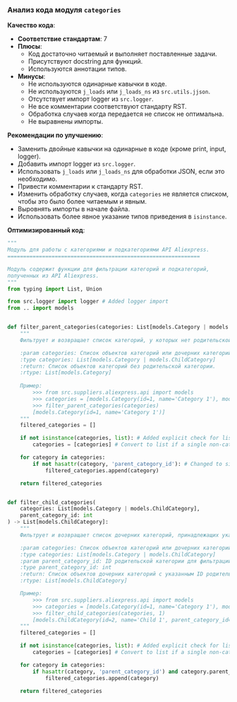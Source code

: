 ### Анализ кода модуля `categories`

**Качество кода**:
- **Соответствие стандартам**: 7
- **Плюсы**:
    - Код достаточно читаемый и выполняет поставленные задачи.
    - Присутствуют docstring для функций.
    - Используются аннотации типов.
- **Минусы**:
    - Не используются одинарные кавычки в коде.
    - Не используются `j_loads` или `j_loads_ns` из `src.utils.jjson`.
    - Отсутствует импорт logger из `src.logger`.
    - Не все комментарии соответствуют стандарту RST.
    - Обработка случаев когда передается не список не оптимальна.
    - Не выравнены импорты.

**Рекомендации по улучшению**:
   - Заменить двойные кавычки на одинарные в коде (кроме print, input, logger).
   - Добавить импорт logger из `src.logger`.
   - Использовать `j_loads` или `j_loads_ns` для обработки JSON, если это необходимо.
   - Привести комментарии к стандарту RST.
   - Изменить обработку случаев, когда `categories` не является списком, чтобы это было более читаемым и явным.
   - Выровнять импорты в начале файла.
   - Использовать более явное указание типов приведения в `isinstance`.

**Оптимизированный код**:

```python
"""
Модуль для работы с категориями и подкатегориями API Aliexpress.
=============================================================

Модуль содержит функции для фильтрации категорий и подкатегорий,
полученных из API Aliexpress.
"""
from typing import List, Union

from src.logger import logger # Added logger import
from .. import models


def filter_parent_categories(categories: List[models.Category | models.ChildCategory]) -> List[models.Category]:
    """
    Фильтрует и возвращает список категорий, у которых нет родительской категории.

    :param categories: Список объектов категорий или дочерних категорий.
    :type categories: List[models.Category | models.ChildCategory]
    :return: Список объектов категорий без родительской категории.
    :rtype: List[models.Category]
    
    Пример:
        >>> from src.suppliers.aliexpress.api import models
        >>> categories = [models.Category(id=1, name='Category 1'), models.ChildCategory(id=2, name='Child 1', parent_category_id=1)]
        >>> filter_parent_categories(categories)
        [models.Category(id=1, name='Category 1')]
    """
    filtered_categories = []

    if not isinstance(categories, list): # Added explicit check for list
        categories = [categories] # Convert to list if a single non-category value is passed.

    for category in categories:
        if not hasattr(category, 'parent_category_id'): # Changed to single quotes
            filtered_categories.append(category)

    return filtered_categories


def filter_child_categories(
    categories: List[models.Category | models.ChildCategory],
    parent_category_id: int
) -> List[models.ChildCategory]:
    """
    Фильтрует и возвращает список дочерних категорий, принадлежащих указанной родительской категории.

    :param categories: Список объектов категорий или дочерних категорий.
    :type categories: List[models.Category | models.ChildCategory]
    :param parent_category_id: ID родительской категории для фильтрации дочерних категорий.
    :type parent_category_id: int
    :return: Список объектов дочерних категорий с указанным ID родительской категории.
    :rtype: List[models.ChildCategory]

    Пример:
        >>> from src.suppliers.aliexpress.api import models
        >>> categories = [models.Category(id=1, name='Category 1'), models.ChildCategory(id=2, name='Child 1', parent_category_id=1), models.ChildCategory(id=3, name='Child 2', parent_category_id=2)]
        >>> filter_child_categories(categories, 1)
        [models.ChildCategory(id=2, name='Child 1', parent_category_id=1)]
    """
    filtered_categories = []

    if not isinstance(categories, list): # Added explicit check for list
        categories = [categories] # Convert to list if a single non-category value is passed.

    for category in categories:
        if hasattr(category, 'parent_category_id') and category.parent_category_id == parent_category_id: # Changed to single quotes
            filtered_categories.append(category)

    return filtered_categories